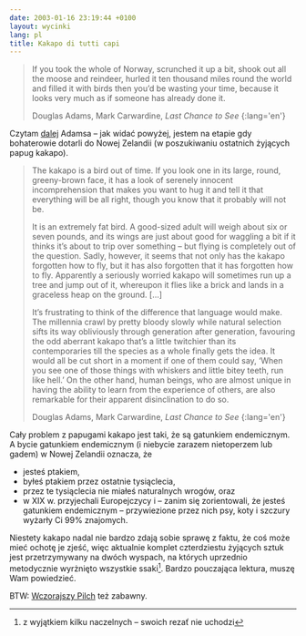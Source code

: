 ```yaml
---
date: 2003-01-16 23:19:44 +0100
layout: wycinki
lang: pl
title: Kakapo di tutti capi
---
```


> If you took the whole of Norway, scrunched it up a bit, shook out all the moose and reindeer, hurled it ten thousand miles round the world and filled it with birds then you’d be wasting your time, because it looks very much as if someone has already done it.
>
> Douglas Adams, Mark Carwardine, <cite>Last Chance to See</cite>
{:lang='en'}

Czytam [dalej](/hannibal-leicecter 'poprzedni wycinek o „Last Chance to See”') Adamsa – jak widać powyżej, jestem na etapie gdy bohaterowie dotarli do Nowej Zelandii (w poszukiwaniu ostatnich żyjących papug kakapo).

> The kakapo is a bird out of time. If you look one in its large, round, greeny-brown face, it has a look of serenely innocent incomprehension that makes you want to hug it and tell it that everything will be all right, though you know that it probably will not be.
>
> It is an extremely fat bird. A good-sized adult will weigh about six or seven pounds, and its wings are just about good for waggling a bit if it thinks it’s about to trip over something – but flying is completely out of the question. Sadly, however, it seems that not only has the kakapo forgotten how to fly, but it has also forgotten that it has forgotten how to fly. Apparently a seriously worried kakapo will sometimes run up a tree and jump out of it, whereupon it flies like a brick and lands in a graceless heap on the ground. […]
>
> It’s frustrating to think of the difference that language would make. The millennia crawl by pretty bloody slowly while natural selection sifts its way obliviously through generation after generation, favouring the odd aberrant kakapo that’s a little twitchier than its contemporaries till the species as a whole finally gets the idea. It would all be cut short in a moment if one of them could say, ‘When you see one of those things with whiskers and little bitey teeth, run like hell.’ On the other hand, human beings, who are almost unique in having the ability to learn from the experience of others, are also remarkable for their apparent disinclination to do so.
>
> Douglas Adams, Mark Carwardine, <cite>Last Chance to See</cite>
{:lang='en'}

Cały problem z papugami kakapo jest taki, że są gatunkiem endemicznym. A bycie gatunkiem endemicznym (i niebycie zarazem nietoperzem lub gadem) w Nowej Zelandii oznacza, że

* jesteś ptakiem,
* byłeś ptakiem przez ostatnie tysiąclecia,
* przez te tysiąclecia nie miałeś naturalnych wrogów, oraz
* w XIX w. przyjechali Europejczycy i – zanim się zorientowali, że jesteś gatunkiem endemicznym – przywiezione przez nich psy, koty i szczury wyżarły Ci 99% znajomych.

Niestety kakapo nadal nie bardzo zdają sobie sprawę z faktu, że coś może mieć ochotę je zjeść, więc aktualnie komplet czterdziestu żyjących sztuk jest przetrzymywany na dwóch wyspach, na których uprzednio metodycznie wyrżnięto wszystkie ssaki[^1]. Bardzo pouczająca lektura, muszę Wam powiedzieć.

BTW: [Wczorajszy Pilch](http://archiwum.polityka.pl/art/dziennik-zlych-przeczuc,377347.html 'Dziennik złych przeczuć') też zabawny.

[^1]: z wyjątkiem kilku naczelnych – swoich rezať nie uchodzi
